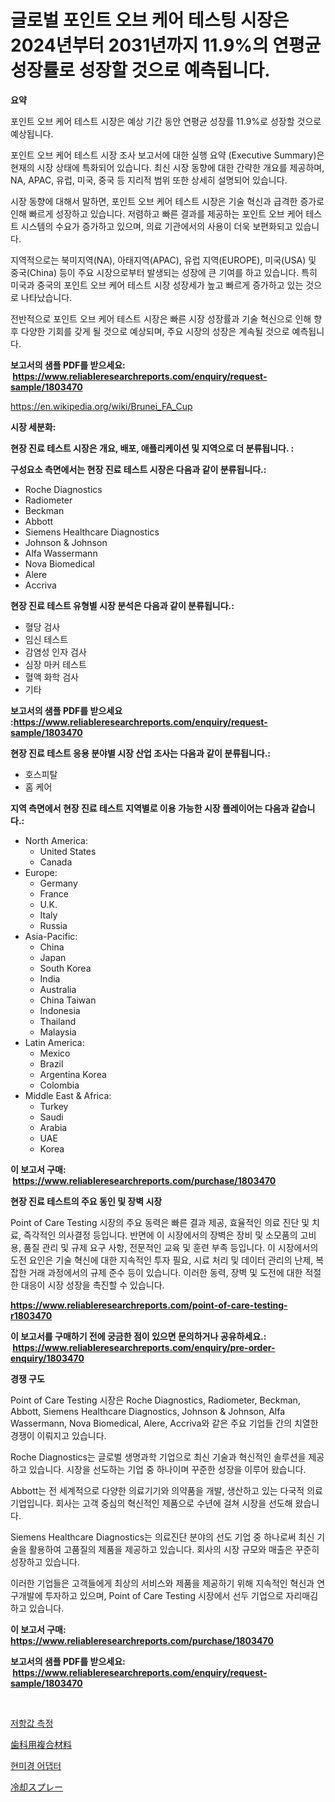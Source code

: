 <p><h1>글로벌 포인트 오브 케어 테스팅 시장은 2024년부터 2031년까지 11.9%의 연평균 성장률로 성장할 것으로 예측됩니다.</h1></p><p><strong>요약</strong></p>
<p><p>포인트 오브 케어 테스트 시장은 예상 기간 동안 연평균 성장률 11.9%로 성장할 것으로 예상됩니다.</p><p>포인트 오브 케어 테스트 시장 조사 보고서에 대한 실행 요약 (Executive Summary)은 현재의 시장 상태에 특화되어 있습니다. 최신 시장 동향에 대한 간략한 개요를 제공하며, NA, APAC, 유럽, 미국, 중국 등 지리적 범위 또한 상세히 설명되어 있습니다. </p><p>시장 동향에 대해서 말하면, 포인트 오브 케어 테스트 시장은 기술 혁신과 급격한 증가로 인해 빠르게 성장하고 있습니다. 저렴하고 빠른 결과를 제공하는 포인트 오브 케어 테스트 시스템의 수요가 증가하고 있으며, 의료 기관에서의 사용이 더욱 보편화되고 있습니다.</p><p>지역적으로는 북미지역(NA), 아태지역(APAC), 유럽 지역(EUROPE), 미국(USA) 및 중국(China) 등이 주요 시장으로부터 발생되는 성장에 큰 기여를 하고 있습니다. 특히 미국과 중국의 포인트 오브 케어 테스트 시장 성장세가 높고 빠르게 증가하고 있는 것으로 나타났습니다.</p><p>전반적으로 포인트 오브 케어 테스트 시장은 빠른 시장 성장률과 기술 혁신으로 인해 향후 다양한 기회를 갖게 될 것으로 예상되며, 주요 시장의 성장은 계속될 것으로 예측됩니다.</p></p>
<p><strong>보고서의 샘플 PDF를 받으세요: &nbsp;<a href="https://www.reliableresearchreports.com/enquiry/request-sample/1803470">https://www.reliableresearchreports.com/enquiry/request-sample/1803470</a></strong></p>
<p><a href="https://en.wikipedia.org/wiki/Brunei_FA_Cup">https://en.wikipedia.org/wiki/Brunei_FA_Cup</a></p>
<p><strong>시장 세분화:</strong></p>
<p><strong> 현장 진료 테스트 시장은 개요, 배포, 애플리케이션 및 지역으로 더 분류됩니다. :</strong></p>
<p><strong>구성요소 측면에서는 현장 진료 테스트 시장은 다음과 같이 분류됩니다.:</strong></p>
<p><ul><li>Roche Diagnostics</li><li>Radiometer</li><li>Beckman</li><li>Abbott</li><li>Siemens Healthcare Diagnostics</li><li>Johnson & Johnson</li><li>Alfa Wassermann</li><li>Nova Biomedical</li><li>Alere</li><li>Accriva</li></ul></p>
<p><strong> 현장 진료 테스트 유형별 시장 분석은 다음과 같이 분류됩니다.:</strong></p>
<p><ul><li>혈당 검사</li><li>임신 테스트</li><li>감염성 인자 검사</li><li>심장 마커 테스트</li><li>혈액 화학 검사</li><li>기타</li></ul></p>
<p><strong>보고서의 샘플 PDF를 받으세요 :<a href="https://www.reliableresearchreports.com/enquiry/request-sample/1803470">https://www.reliableresearchreports.com/enquiry/request-sample/1803470</a></strong></p>
<p><strong> 현장 진료 테스트 응용 분야별 시장 산업 조사는 다음과 같이 분류됩니다.:</strong></p>
<p><ul><li>호스피탈</li><li>홈 케어</li></ul></p>
<p><strong>지역 측면에서 현장 진료 테스트 지역별로 이용 가능한 시장 플레이어는 다음과 같습니다.:</strong></p>
<p><ul>
    <li>
        North America:
        <ul>
            <li>United States</li>
            <li>Canada</li>
        </ul>
    </li>
    <li>
        Europe:
        <ul>
            <li>Germany</li>
            <li>France</li>
            <li>U.K.</li>
            <li>Italy</li>
            <li>Russia</li>
        </ul>
    </li>
    <li>
        Asia-Pacific:
        <ul>
            <li>China</li>
            <li>Japan</li>
            <li>South Korea</li>
            <li>India</li>
            <li>Australia</li>
            <li>China Taiwan</li>
            <li>Indonesia</li>
            <li>Thailand</li>
            <li>Malaysia</li>
        </ul>
    </li>
    <li>
        Latin America:
        <ul>
            <li>Mexico</li>
            <li>Brazil</li>
            <li>Argentina Korea</li>
            <li>Colombia</li>
        </ul>
    </li>
    <li>
        Middle East & Africa:
        <ul>
            <li>Turkey</li>
            <li>Saudi</li>
            <li>Arabia</li>
            <li>UAE</li>
            <li>Korea</li>
        </ul>
    </li>
    </ul></p>
<p><strong>이 보고서 구매: &nbsp;<a href="https://www.reliableresearchreports.com/purchase/1803470">https://www.reliableresearchreports.com/purchase/1803470</a></strong></p>
<p><strong>현장 진료 테스트의 주요 동인 및 장벽 시장</strong></p>
<p><p>Point of Care Testing 시장의 주요 동력은 빠른 결과 제공, 효율적인 의료 진단 및 치료, 즉각적인 의사결정 등입니다. 반면에 이 시장에서의 장벽은 장비 및 소모품의 고비용, 품질 관리 및 규제 요구 사항, 전문적인 교육 및 훈련 부족 등입니다. 이 시장에서의 도전 요인은 기술 혁신에 대한 지속적인 투자 필요, 시료 처리 및 데이터 관리의 난제, 복잡한 거래 과정에서의 규제 준수 등이 있습니다. 이러한 동력, 장벽 및 도전에 대한 적절한 대응이 시장 성장을 촉진할 수 있습니다.</p></p>
<p><strong><a href="https://www.reliableresearchreports.com/point-of-care-testing-r1803470">https://www.reliableresearchreports.com/point-of-care-testing-r1803470</a></strong></p>
<p><strong>이 보고서를 구매하기 전에 궁금한 점이 있으면 문의하거나 공유하세요.: &nbsp;<a href="https://www.reliableresearchreports.com/enquiry/pre-order-enquiry/1803470">https://www.reliableresearchreports.com/enquiry/pre-order-enquiry/1803470</a></strong></p>
<p><strong>경쟁 구도</strong></p>
<p><p>Point of Care Testing 시장은 Roche Diagnostics, Radiometer, Beckman, Abbott, Siemens Healthcare Diagnostics, Johnson & Johnson, Alfa Wassermann, Nova Biomedical, Alere, Accriva와 같은 주요 기업들 간의 치열한 경쟁이 이뤄지고 있습니다. </p><p>Roche Diagnostics는 글로벌 생명과학 기업으로 최신 기술과 혁신적인 솔루션을 제공하고 있습니다. 시장을 선도하는 기업 중 하나이며 꾸준한 성장을 이루어 왔습니다. </p><p>Abbott는 전 세계적으로 다양한 의료기기와 의약품을 개발, 생산하고 있는 다국적 의료기업입니다. 회사는 고객 중심의 혁신적인 제품으로 수년에 걸쳐 시장을 선도해 왔습니다. </p><p>Siemens Healthcare Diagnostics는 의료진단 분야의 선도 기업 중 하나로써 최신 기술을 활용하여 고품질의 제품을 제공하고 있습니다. 회사의 시장 규모와 매출은 꾸준히 성장하고 있습니다. </p><p>이러한 기업들은 고객들에게 최상의 서비스와 제품을 제공하기 위해 지속적인 혁신과 연구개발에 투자하고 있으며, Point of Care Testing 시장에서 선두 기업으로 자리매김하고 있습니다.</p></p>
<p><strong>이 보고서 구매: &nbsp; <a href="https://www.reliableresearchreports.com/purchase/1803470">https://www.reliableresearchreports.com/purchase/1803470</a></strong></p>
<p><strong>보고서의 샘플 PDF를 받으세요: &nbsp;<a href="https://www.reliableresearchreports.com/enquiry/request-sample/1803470">https://www.reliableresearchreports.com/enquiry/request-sample/1803470</a></strong><strong></strong></p>
<p>&nbsp;</p>
<p><p><a href="https://github.com/PercyHagernes9778/Market-Research-Report-List-3/blob/main/913093833550.md">저항값 측정</a></p><p><a href="https://github.com/zjkmgcs938405/Market-Research-Report-List-3/blob/main/765871326273.md">歯科用複合材料</a></p><p><a href="https://github.com/rsg307664904/Market-Research-Report-List-3/blob/main/287604333549.md">현미경 어댑터</a></p><p><a href="https://github.com/mohamedbakry57/Market-Research-Report-List-5/blob/main/578782626272.md">冷却スプレー</a></p></p>
